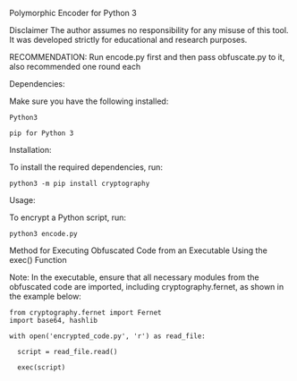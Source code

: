 Polymorphic Encoder for Python 3

Disclaimer
The author assumes no responsibility for any misuse of this tool. It was developed strictly for educational and research purposes.

RECOMMENDATION: Run encode.py first and then pass obfuscate.py to it, also recommended one round each

Dependencies:

Make sure you have the following installed:

    Python3

    pip for Python 3


Installation:

To install the required dependencies, run:

    python3 -m pip install cryptography

Usage:

To encrypt a Python script, run:

    python3 encode.py

Method for Executing Obfuscated Code from an Executable Using the exec() Function

Note: In the executable, ensure that all necessary modules from the obfuscated code are imported, including cryptography.fernet, as shown in the example below:

    from cryptography.fernet import Fernet
    import base64, hashlib
    
    with open('encrypted_code.py', 'r') as read_file:
    
      script = read_file.read()
      
      exec(script)

